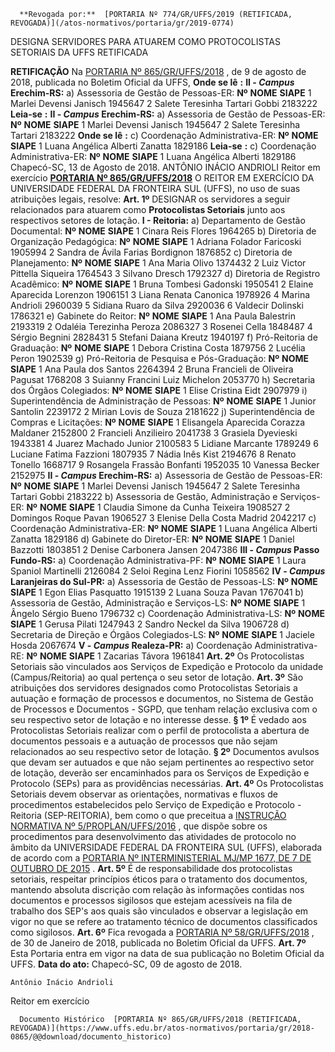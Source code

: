      **Revogada por:**  [PORTARIA Nº 774/GR/UFFS/2019 (RETIFICADA, REVOGADA)](/atos-normativos/portaria/gr/2019-0774) 

   DESIGNA SERVIDORES PARA ATUAREM COMO PROTOCOLISTAS SETORIAIS DA UFFS RETIFICADA  

 **RETIFICAÇÃO**    Na [PORTARIA Nº 865/GR/UFFS/2018](https://www.uffs.edu.br/atos-normativos/portaria/gr/2018-0865)  , de 9 de agosto de 2018, publicada no Boletim Oficial da UFFS,   **Onde se lê**  **:**  **II - *Campus* Erechim-RS:**  a) Assessoria de Gestão de Pessoas-ER:     **Nº**    **NOME**    **SIAPE**      1   Marlei Devensi Janisch   1945647     2   Salete Teresinha Tartari Gobbi   2183222       **Leia-se**  **:**  **II - *Campus* Erechim-RS:**  a) Assessoria de Gestão de Pessoas-ER:     **Nº**    **NOME**    **SIAPE**      1   Marlei Devensi Janisch   1945647     2   Salete Teresinha Tartari   2183222       **Onde se lê**  **:**  c) Coordenação Administrativa-ER:     **Nº**    **NOME**    **SIAPE**      1   Luana Angélica Alberti Zanatta   1829186       **Leia-se**  **:**  c) Coordenação Administrativa-ER:     **Nº**    **NOME**    **SIAPE**      1   Luana Angélica Alberti   1829186       Chapecó-SC, 13 de Agosto de 2018.   ANTÔNIO INÁCIO ANDRIOLI Reitor em exercício   **[PORTARIA Nº 865/GR/UFFS/2018](https://www.uffs.edu.br/atos-normativos/portaria/gr/2018-0865)**   O REITOR EM EXERCÍCIO DA UNIVERSIDADE FEDERAL DA FRONTEIRA SUL (UFFS), no uso de suas atribuições legais, resolve:   **Art. 1º** DESIGNAR os servidores a seguir relacionados para atuarem como **Protocolistas Setoriais** junto aos respectivos setores de lotação. **I - Reitoria:**  a) Departamento de Gestão Documental:     **Nº**    **NOME**    **SIAPE**      1   Cinara Reis Flores   1964265     b) Diretoria de Organização Pedagógica:     **Nº**    **NOME**    **SIAPE**      1   Adriana Folador Faricoski   1905994     2   Sandra de Ávila Farias Bordignon   1876852     c) Diretoria de Planejamento:     **Nº**    **NOME**    **SIAPE**      1   Ana Maria Olivo   1374432     2   Luiz Victor Pittella Siqueira   1764543     3   Silvano Dresch   1792327     d) Diretoria de Registro Acadêmico:     **Nº**    **NOME**    **SIAPE**      1   Bruna Tombesi Gadonski   1950541     2   Elaine Aparecida Lorenzon   1906151     3   Liana Renata Canonica   1978926     4   Marina Andrioli   2960039     5   Sidiana Ruaro da Silva   2920036     6   Valdecir Dolinski   1786321     e) Gabinete do Reitor:     **Nº**    **NOME**    **SIAPE**      1   Ana Paula Balestrin   2193319     2   Odaléia Terezinha Peroza   2086327     3   Rosenei Cella   1848487     4   Sérgio Begnini   2828431     5   Stefani Daiana Kreutz   1940197     f) Pró-Reitoria de Graduação:     **Nº**    **NOME**    **SIAPE**      1   Debora Cristina Costa   1879756     2   Lucélia Peron   1902539     g) Pró-Reitoria de Pesquisa e Pós-Graduação:     **Nº**    **NOME**    **SIAPE**      1   Ana Paula dos Santos   2264394     2   Bruna Francieli de Oliveira Pagusat   1768208     3   Suianny Francini Luiz Michelon   2053770     h) Secretaria dos Órgãos Colegiados:     **Nº**    **NOME**    **SIAPE**      1   Elise Cristina Eidt   2907979     i) Superintendência de Administração de Pessoas:     **Nº**    **NOME**    **SIAPE**      1   Junior Santolin   2239172     2   Mirian Lovis de Souza   2181622     j) Superintendência de Compras e Licitações:     **Nº**    **NOME**    **SIAPE**      1   Elisangela Aparecida Corazza Maldaner   2152800     2   Francieli Anzilieiro   2041738     3   Grasiela Dyevieski   1943381     4   Juarez Machado Junior   2100583     5   Lidiane Marcante   1789249     6   Luciane Fatima Fazzioni   1807935     7   Nádia Inês Kist   2194676     8   Renato Tonello   1668717     9   Rosangela Frassão Bonfanti   1952035     10   Vanessa Becker   2152975     **II - *Campus* Erechim-RS:**  a) Assessoria de Gestão de Pessoas-ER:     **Nº**    **NOME**    **SIAPE**      1   Marlei Devensi Janisch   1945647     2   Salete Teresinha Tartari Gobbi   2183222     b) Assessoria de Gestão, Administração e Serviços-ER:     **Nº**    **NOME**    **SIAPE**      1   Claudia Simone da Cunha Teixeira   1908527     2   Domingos Roque Pavan   1906527     3   Elenise Della Costa Madrid   2042217     c) Coordenação Administrativa-ER:     **Nº**    **NOME**    **SIAPE**      1   Luana Angélica Alberti Zanatta   1829186     d) Gabinete do Diretor-ER:     **Nº**    **NOME**    **SIAPE**      1   Daniel Bazzotti   1803851     2   Denise Carbonera Jansen   2047386     **III - *Campus* Passo Fundo-RS:**  a) Coordenação Administrativa-PF:     **Nº**    **NOME**    **SIAPE**      1   Laura Spaniol Martinelli   2126084     2   Seloi Regina Lenz Fiorini   1058562     **IV - *Campus* Laranjeiras do Sul-PR:**  a) Assessoria de Gestão de Pessoas-LS:     **Nº**    **NOME**    **SIAPE**      1   Egon Elias Pasquatto   1915139     2   Luana Souza Pavan   1767041     b) Assessoria de Gestão, Administração e Serviços-LS:     **Nº**    **NOME**    **SIAPE**      1   Ângelo Sérgio Bueno   1796732     c) Coordenação Administrativa-LS:     **Nº**    **NOME**    **SIAPE**      1   Gerusa Pilati   1247943     2   Sandro Neckel da Silva   1906728     d) Secretaria de Direção e Órgãos Colegiados-LS:     **Nº**    **NOME**    **SIAPE**      1   Jaciele Hosda   2067674      **V - *Campus* Realeza-PR:**  a) Coordenação Administrativa-RE:     **Nº**    **NOME**    **SIAPE**      1   Zacarias Távora   1961841       **Art. 2º** Os Protocolistas Setoriais são vinculados aos Serviços de Expedição e Protocolo da unidade (Campus/Reitoria) ao qual pertença o seu setor de lotação.   **Art. 3º** São atribuições dos servidores designados como Protocolistas Setoriais a autuação e formação de processos e documentos, no Sistema de Gestão de Processos e Documentos - SGPD, que tenham relação exclusiva com o seu respectivo setor de lotação e no interesse desse. **§ 1º** É vedado aos Protocolistas Setoriais realizar com o perfil de protocolista a abertura de documentos pessoais e a autuação de processos que não sejam relacionados ao seu respectivo setor de lotação. **§ 2º** Documentos avulsos que devam ser autuados e que não sejam pertinentes ao respectivo setor de lotação, deverão ser encaminhados para os Serviços de Expedição e Protocolo (SEPs) para as providências necessárias.   **Art. 4º** Os Protocolistas Setoriais devem observar as orientações, normativas e fluxos de procedimentos estabelecidos pelo Serviço de Expedição e Protocolo - Reitoria (SEP-REITORIA), bem como o que preceitua a [INSTRUÇÃO NORMATIVA Nº 5/PROPLAN/UFFS/2016](https://www.uffs.edu.br/atos-normativos/instrucao-normativa/proplan/2016-0005)  , que dispõe sobre os procedimentos para desenvolvimento das atividades de protocolo no âmbito da UNIVERSIDADE FEDERAL DA FRONTEIRA SUL (UFFS), elaborada de acordo com a [PORTARIA Nº INTERMINISTERIAL MJ/MP 1677, DE 7 DE OUTUBRO DE 2015](http://conarq.arquivonacional.gov.br/portarias-federais/401-portaria-interministerial-mj-mp-n-1-677-de-7-de-outubro-de-2015.html)  .   **Art. 5º** É de responsabilidade dos protocolistas setoriais, respeitar princípios éticos para o tratamento dos documentos, mantendo absoluta discrição com relação às informações contidas nos documentos e processos sigilosos que estejam acessíveis na fila de trabalho dos SEP's aos quais são vinculados e observar a legislação em vigor no que se refere ao tratamento técnico de documentos classificados como sigilosos.   **Art. 6º** Fica revogada a [PORTARIA Nº 58/GR/UFFS/2018](https://www.uffs.edu.br/atos-normativos/portaria/gr/2018-0058)  , de 30 de Janeiro de 2018, publicada no Boletim Oficial da UFFS.   **Art. 7º** Esta Portaria entra em vigor na data de sua publicação no Boletim Oficial da UFFS.    **Data do ato:** Chapecó-SC, 09 de agosto de 2018.   
 

    Antônio Inácio Andrioli   
 Reitor em exercício 

      Documento Histórico  [PORTARIA Nº 865/GR/UFFS/2018 (RETIFICADA, REVOGADA)](https://www.uffs.edu.br/atos-normativos/portaria/gr/2018-0865/@@download/documento_historico)     
      